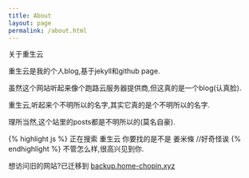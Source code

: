 ```yaml
---
title: About
layout: page
permalink: /about.html
---
```


<div class="page-title">关于重生云</div>

重生云是我的个人blog,基于jekyll和github page.

虽然这个网站听起来像个跑路云服务器提供商,但这真的是一个blog(认真脸).

重生云,听起来个不明所以的名字,其实它真的是个不明所以的名字.

理所当然,这个站里的posts都是不明所以的(莫名自豪).

{% highlight js %}
正在搜索 重生云
你要找的是不是 姜米條
//好奇怪诶
{% endhighlight %}
不管怎么样,很高兴见到你.

想访问旧的网站?已迁移到
[backup.home-chopin.xyz](https://backup.home-chopin.xyz/)
